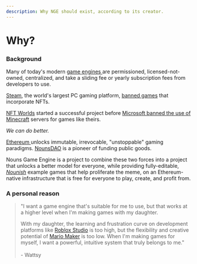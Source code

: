 ```yaml
---
description: Why NGE should exist, according to its creator.
---
```


# Why?

### Background

Many of today's modern [game ](https://www.unrealengine.com/)[engines ](https://unity.com/)are permissioned, licensed-not-owned, centralized, and take a sliding fee or yearly subscription fees from developers to use.

[Steam](https://store.steampowered.com/), the world's largest PC gaming platform, [banned games](https://www.geekwire.com/2021/steam-quietly-bans-games-feature-crypto-nft-exchanges/) that incorporate NFTs.

[NFT Worlds](https://www.nftworlds.com/) started a successful project before [Microsoft banned the use of Minecraft](https://www.pcgamer.com/after-minecraft-says-no-to-nfts-nft-worlds-vows-to-make-its-own-game/) servers for games like theirs.

_We can do better._

[Ethereum ](https://ethereum.org/)unlocks immutable, irrevocable, "unstoppable" gaming paradigms. [NounsDAO](https://nouns.wtf) is a pioneer of funding public goods.

Nouns Game Engine is a project to combine these two forces into a project that unlocks a better model for everyone, while providing fully-editable, [_Nounish_](https://twitter.com/nounish) example games that help proliferate the meme, on an Ethereum-native infrastructure that is free for everyone to play, create, and profit from.

### A personal reason

> "I want a game engine that's suitable for me to use, but that works at a higher level when I'm making games with my daughter.
>
> With my daughter, the learning and frustration curve on development platforms like [Roblox Studio](https://web.roblox.com/create) is too high, but the flexibility and creative potential of [Mario Maker](https://en.wikipedia.org/wiki/Super\_Mario\_Maker) is too low. When I'm making games for myself, I want a powerful, intuitive system that truly belongs to me."\
> \
> \- Wattsy
